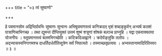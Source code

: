 +++
title = "०३ त्वं सुष्वाणो"

+++

हे पवमानसोम अद्रिभिर्ग्रावभिः सुष्वाणः सुन्वानः अभिषूयमाणस्त्वं कनिक्रदत् भृशं शब्दङ्कुर्वन् अभ्यर्ष कलशं पात्राणिचाभिगच्छ । तथा द्युमन्तं दीप्तियुक्तं उत्तमं शुष्मं शत्रूणां शोषकं बलञ्च प्राप्नुहि । यद्वा एकवाक्यतया योजनीयः । स्तूयमानस्त्वं बलमभिगच्छेति । कदिक्रदिआह्वाने । क्रदेर्यङ्लुकि तलोपः । अद्भ्यासस्यनिगागमश्च दाधर्तिदर्धर्तीतिसूत्रेण सर्वं निपात्यते । तस्माच्छतृप्रत्ययः । अभ्यस्तानामादिरितिस्वरः ॥ ३ ॥